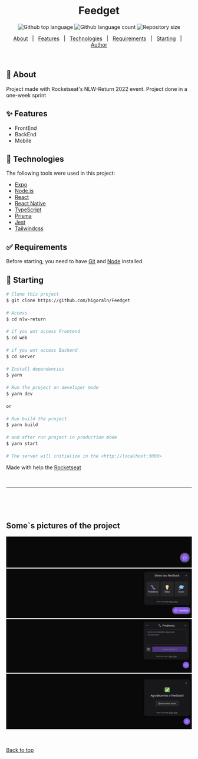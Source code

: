 <div align="center" id="top">
&#xa0;

  <!-- <a href="https://nlwreturn.netlify.app">Demo</a> -->
</div>

<h1 align="center">Feedget</h1>

<p align="center">
  <img alt="Github top language" src="https://img.shields.io/github/languages/top/higoraln/nlw-return?color=56BEB8">

  <img alt="Github language count" src="https://img.shields.io/github/languages/count/higoraln/nlw-return?color=56BEB8">

  <img alt="Repository size" src="https://img.shields.io/github/repo-size/higoraln/nlw-return?color=56BEB8">

  <!-- <img alt="Github issues" src="https://img.shields.io/github/issues/higoraln/nlw-return?color=56BEB8" /> -->

  <!-- <img alt="Github forks" src="https://img.shields.io/github/forks/higoraln/nlw-return?color=56BEB8" /> -->

  <!-- <img alt="Github stars" src="https://img.shields.io/github/stars/higoraln/nlw-return?color=56BEB8" /> -->
</p>

<!-- Status -->

<!-- <h4 align="center">
	🚧  NLW Return 🚀 Under construction...  🚧
</h4>

<hr> -->

<p align="center">
  <a href="#dart-about">About</a> &#xa0; | &#xa0; 
  <a href="#sparkles-features">Features</a> &#xa0; | &#xa0;
  <a href="#rocket-technologies">Technologies</a> &#xa0; | &#xa0;
  <a href="#white_check_mark-requirements">Requirements</a> &#xa0; | &#xa0;
  <a href="#checkered_flag-starting">Starting</a> &#xa0; | &#xa0;
  <a href="https://github.com/higoraln" target="_blank">Author</a>
</p>

<br>

## :dart: About

Project made with Rocketseat's NLW-Return 2022 event. Project done in a one-week sprint

## :sparkles: Features

- FrontEnd
- BackEnd
- Mobile

## :rocket: Technologies

The following tools were used in this project:

- [Expo](https://expo.io/)
- [Node.js](https://nodejs.org/en/)
- [React](https://pt-br.reactjs.org/)
- [React Native](https://reactnative.dev/)
- [TypeScript](https://www.typescriptlang.org/)
- [Prisma](https://www.prisma.io/)
- [Jest](https://jestjs.io/)
- [Tailwindcss](https://tailwindcss.com/)

## :white_check_mark: Requirements

Before starting, you need to have [Git](https://git-scm.com) and [Node](https://nodejs.org/en/) installed.

## :checkered_flag: Starting

```bash
# Clone this project
$ git clone https://github.com/higoraln/Feedget

# Access
$ cd nlw-return

# if you wnt access Frontend
$ cd web

# if you wnt access Backend
$ cd server

# Install dependencies
$ yarn

# Run the project on developer mode
$ yarn dev

or

# Run build the project
$ yarn build

# and after run project in production mode
$ yarn start

# The server will initialize in the <http://localhost:3000>
```

Made with help the <a href="https://github.com/Rocketseat" target="_blank">Rocketseat</a>

&#xa0;

<hr />

&#xa0;

&#xa0;

<h2>Some`s pictures of the project</h2>

<img src="assets/1.png" />
<img src="assets/2.png" />
<img src="assets/3.png" />
<img src="assets/4.png" />

&#xa0;

<a href="#top">Back to top</a>
